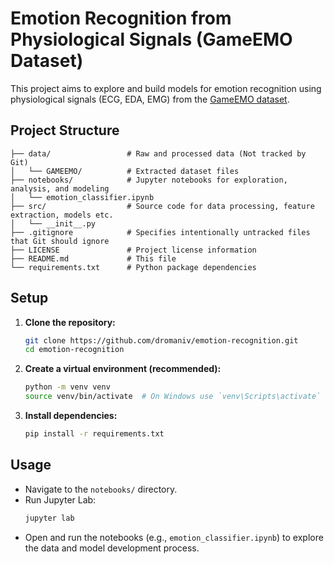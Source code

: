 # Emotion Recognition from Physiological Signals (GameEMO Dataset)

This project aims to explore and build models for emotion recognition using physiological signals (ECG, EDA, EMG) from the [GameEMO dataset](https://www.kaggle.com/datasets/sigfest/database-for-emotion-recognition-system-gameemo).

## Project Structure

```
├── data/                 # Raw and processed data (Not tracked by Git)
│   └── GAMEEMO/          # Extracted dataset files
├── notebooks/            # Jupyter notebooks for exploration, analysis, and modeling
│   └── emotion_classifier.ipynb
├── src/                  # Source code for data processing, feature extraction, models etc.
│   └── __init__.py
├── .gitignore            # Specifies intentionally untracked files that Git should ignore
├── LICENSE               # Project license information
├── README.md             # This file
└── requirements.txt      # Python package dependencies
```

## Setup

1.  **Clone the repository:**
    ```bash
    git clone https://github.com/dromaniv/emotion-recognition.git
    cd emotion-recognition
    ```

2.  **Create a virtual environment (recommended):**
    ```bash
    python -m venv venv
    source venv/bin/activate  # On Windows use `venv\Scripts\activate`
    ```

3.  **Install dependencies:**
    ```bash
    pip install -r requirements.txt
    ```

## Usage

*   Navigate to the `notebooks/` directory.
*   Run Jupyter Lab:
    ```bash
    jupyter lab
    ```
*   Open and run the notebooks (e.g., `emotion_classifier.ipynb`) to explore the data and model development process.